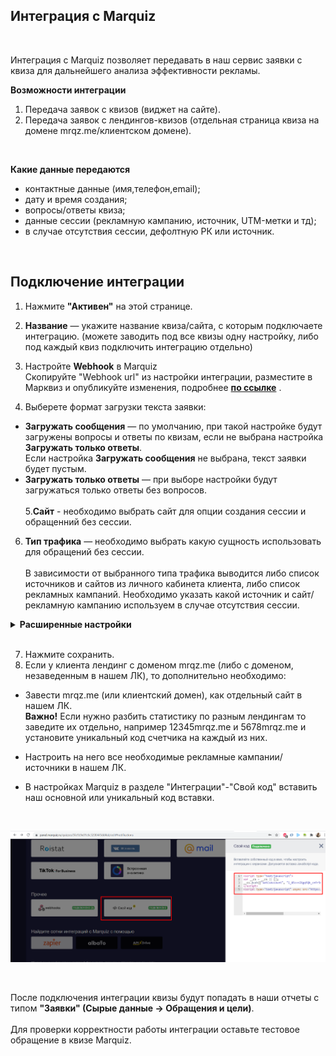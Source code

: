 ## Интеграция с Marquiz 
<br />

Интеграция с Marquiz позволяет передавать в наш сервис заявки с квиза для дальнейшего анализа эффективности рекламы. <br />

**Возможности интеграции**
1. Передача заявок с квизов (виджет на сайте).
2. Передача заявок с лендингов-квизов (отдельная страница квиза на домене mrqz.me/клиентском домене).
<br />

 **Какие данные передаются**
  
- контактные данные (имя,телефон,email);  
- дату и время создания;  
- вопросы/ответы квиза;
- данные сессии (рекламную кампанию, источник, UTM-метки и тд);  
- в случае отсутствия сессии, дефолтную РК или источник.
<br />  

## Подключение интеграции <br />

1. Нажмите **"Активен"** на этой странице.
2. **Название** — укажите название квиза/сайта, с которым подключаете интеграцию. (можете заводить под все квизы одну настройку, либо под каждый квиз подключить интеграцию отдельно) <br />
3. Настройте **Webhook** в Marquiz <br />
Скопируйте "Webhook url" из настройки интеграции, разместите в Марквиз и опубликуйте изменения, подробнее **[по ссылке](https://help.marquiz.ru/article/518)** .<br />  

4. Выберете формат загрузки текста заявки: <br />
  - **Загружать сообщения** —  по умолчанию, при такой настройке будут загружены вопросы и ответы по квизам, если не выбрана настройка **Загружать только ответы**. <br />
Если настройка **Загружать сообщения** не выбрана, текст заявки будет пустым. <br />
  - **Загружать только ответы** — при выборе настройки будут загружаться только ответы без вопросов. <br />  
5.**Сайт** - необходимо выбрать сайт для опции создания сессии и обращенний без сессии.<br />   
6. **Тип трафика** — необходимо выбрать какую сущность использовать для обращений без сессии.<br />  
В зависимости от выбранного типа трафика выводится либо список источников и сайтов  из личного кабинета клиента, либо список рекламных кампаний. Необходимо указать какой источник и сайт/рекламную кампанию используем в случае отсутствия сессии. <br /> 

<details>
  <summary style="font-weight:bold;"> Расширенные настройки </summary> <br />

  При необходимости, выберите опции: <br />  
- **Игнорировать сессию** — при выборе все обращения будут загружаться принудительно в выбранную клиентом дефолтную РК или источник (в зависимости от выбранных выше значений).
- **Устанавливать теги** — при выборе появится список тегов из ЛК. Необходимо выбрать из данного списка какой тег будет проставляться на обращения с настроенного квиза.
- **Загружать UTM метки** — при выборе будут передаваться UTM метки которые определил сервис Marquiz в текст заявки.
-  **Создавать сессию** - при выборе все обращения, пришедшие без сессии, но с данными по utm-меткам, будут загружаться с искусственно сзоданной сессией, на основе полученных меток.

</details> 

<br />

7. Нажмите сохранить.  <br />
8. Если у клиента лендинг с доменом mrqz.me (либо с доменом, незаведенным в нашем ЛК), то дополнительно необходимо: <br />
 - Завести mrqz.me (или клиентский домен), как отдельный сайт в нашем ЛК. <br />
**Важно!** Если нужно разбить статистику по разным лендингам то заведите их отдельно, например 12345mrqz.me и 5678mrqz.me и установите уникальный код счетчика на каждый из них. <br />

 - Настроить на него все необходимые рекламные кампании/источники в нашем ЛК. <br />
 - В настройках Marquiz в разделе  "Интеграции"-"Свой код" вставить наш основной или уникальный код вставки.

<br />

![image](marquiz_code.png)

<br />


После подключения интеграции квизы будут попадать в наши отчеты с типом **"Заявки" (Сырые данные -> Обращения и цели)**. <br />  
Для проверки корректности работы интеграции оставьте тестовое обращение в квизе Marquiz.

